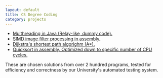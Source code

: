 ```yaml
---
layout: default
title: CS Degree Coding
category: projects
---
```

* [Multhreading in Java (Relay-like, dummy code).](/code-samples/multithreading.java)  
* [SIMD image filter processing in assembly.](/code-samples/filter.asm)  
* [Dijkstra's shortest path algorighm (A*).](/code-samples/dijkstra.cpp)  
* [Quicksort in assembly. Optimized down to specific number of CPU cycles.](/code-samples/quicksort.asm)  

These are chosen solutions from over 2 hundred programs, tested for efficiency and correctness by our University's automated testing system.
